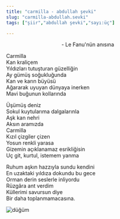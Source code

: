 ```yaml
---
title: "carmilla - abdullah şevki"
slug: "carmilla-abdullah.sevki"
tags: ["şiir","abdullah şevki","sayı:üç"]

---
```

                                      - Le Fanu'nün anısına

Carmilla    
Kan kraliçem  
Yıldızları tutuşturan güzelliğin  
Ay gümüş soğukluğunda  
Kan ve karın büyüsü  
Ağararak uyuyan dünyaya inerken  
Mavi buğunun kollarında

Üşümüş deniz  
Sokul kuytularıma dalgalarınla  
Aşk kan nehri  
Aksın aramızda  
Carmilla  
Kızıl çizgiler çizen  
Yosun renkli yarasa  
Gizemin açıklanamaz esrikliğisin  
Uç git, kurtul, istemem yanma

Ruhum aşkın hazzıyla sundu kendini  
En uzaktaki yıldıza dokundu bu gece  
Orman derin seslerle inliyordu  
Rüzgâra ant verdim  
Küllerimi savursun diye  
Bir daha toplanmamacasına.

![düğüm](/img/ky03_02_zaferyalcinpinar.jpg)